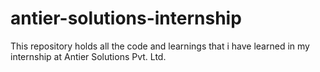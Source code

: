 # antier-solutions-internship
This repository holds all the code and learnings that i have learned in my internship at Antier Solutions Pvt. Ltd.
